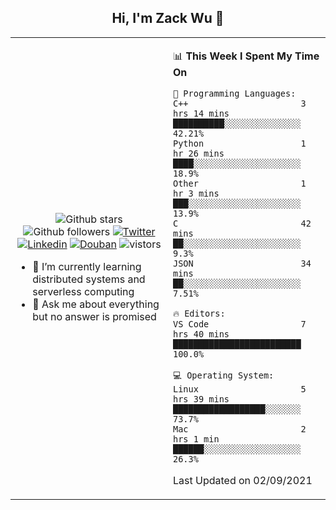 <h2 align="center"> Hi, I'm Zack Wu 👋 </h2>

<table>
    <tr>
        <td valign="center" width="50%">
            <p align="center">
              <img src="https://img.shields.io/github/stars/keithnull?style=social" alt="Github stars" />
              <img src="https://img.shields.io/github/followers/keithnull?style=social" alt="Github followers" />
              <a href="https://twitter.com/_zackwu"><img src="https://img.shields.io/badge/@__zackwu-1DA1F2?style=flat&logo=Twitter&logoColor=white" alt="Twitter"/></a>
              <a href="https://www.linkedin.com/in/wuzhengke/?locale=en_US"><img src="https://img.shields.io/badge/@wuzhengke-0073b1?style=flat&logo=LinkedIn&logoColor=white" alt="Linkedin" /></a>
              <a href="https://www.douban.com/people/keith1"><img src="https://img.shields.io/badge/@keith1-007722?style=flat&logo=Douban&logoColor=white" alt="Douban" /></a>
              <img src="https://visitor-badge.glitch.me/badge?page_id=keithnull" alt="vistors" />
            </p>
            <ul>
                <li>🌱 I’m currently learning distributed systems and serverless computing</li>
                <li>💬 Ask me about everything but no answer is promised</li>
            </ul>
        </td>
       <td valign="top" width="50%">
    
<!--START_SECTION:waka-->
📊 **This Week I Spent My Time On** 

```text
💬 Programming Languages: 
C++                      3 hrs 14 mins       ██████████░░░░░░░░░░░░░░░   42.21% 
Python                   1 hr 26 mins        ████░░░░░░░░░░░░░░░░░░░░░   18.9% 
Other                    1 hr 3 mins         ███░░░░░░░░░░░░░░░░░░░░░░   13.9% 
C                        42 mins             ██░░░░░░░░░░░░░░░░░░░░░░░   9.3% 
JSON                     34 mins             ██░░░░░░░░░░░░░░░░░░░░░░░   7.51%

🔥 Editors: 
VS Code                  7 hrs 40 mins       █████████████████████████   100.0%

💻 Operating System: 
Linux                    5 hrs 39 mins       ██████████████████░░░░░░░   73.7% 
Mac                      2 hrs 1 min         ██████░░░░░░░░░░░░░░░░░░░   26.3%

```


 Last Updated on 02/09/2021
<!--END_SECTION:waka-->
</td></tr>
</table>


